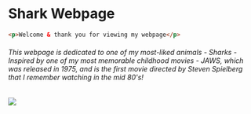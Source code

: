 # Shark Webpage
```html
<p>Welcome & thank you for viewing my webpage</p>
```
###### This webpage is dedicated to one of my most-liked animals - Sharks - Inspired by one of my most memorable childhood movies - JAWS, which was released in 1975, and is the first movie directed by Steven Spielberg that I remember watching in the mid 80's!
![](sc-shark-nesthub.png)
